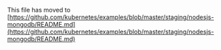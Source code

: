 This file has moved to [https://github.com/kubernetes/examples/blob/master/staging/nodesjs-mongodb/README.md](https://github.com/kubernetes/examples/blob/master/staging/nodesjs-mongodb/README.md)
